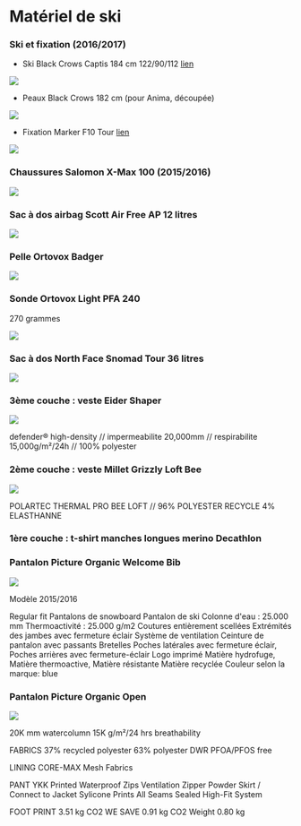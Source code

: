 # Matériel de ski

### Ski et fixation (2016/2017)

- Ski Black Crows Captis 184 cm 122/90/112 [lien](https://www.black-crows.com/captis-skis)

![](https://voyage.wains.be/library/images/ski/captis.png)

- Peaux Black Crows 182 cm (pour Anima, découpée)

![](https://voyage.wains.be/library/images/ski/skins.png)

- Fixation Marker F10 Tour [lien](http://marker.net/products/bindings/tour-f10.html)

![](https://voyage.wains.be/library/images/ski/marker.png)

### Chaussures Salomon X-Max 100 (2015/2016)

![](https://voyage.wains.be/library/images/ski/salomon-x100.jpg)

### Sac à dos airbag Scott Air Free AP 12 litres

![](https://voyage.wains.be/library/images/ski/airbag.jpg)

### Pelle Ortovox Badger

![](https://voyage.wains.be/library/images/ski/pelle.jpg)

### Sonde Ortovox Light PFA 240

270 grammes

![](https://voyage.wains.be/library/images/ski/sonde.jpg)

### Sac à dos North Face Snomad Tour 36 litres

![](https://voyage.wains.be/library/images/ski/northface-snomad-tour.jpg)


### 3ème couche : veste Eider Shaper

![](https://voyage.wains.be/library/images/ski/eider-shaper.jpg)

defender® high-density // impermeabilite 20,000mm // respirabilite 15,000g/m²/24h // 100% polyester

### 2ème couche : veste Millet Grizzly Loft Bee

![](https://voyage.wains.be/library/images/ski/millet-grizzly.jpg)

POLARTEC THERMAL PRO BEE LOFT // 96% POLYESTER RECYCLE 4% ELASTHANNE

### 1ère couche : t-shirt manches longues merino Decathlon

### Pantalon Picture Organic Welcome Bib

![](https://voyage.wains.be/library/images/ski/picture-welcome.jpg)

Modèle 2015/2016

Regular fit
Pantalons de snowboard
Pantalon de ski
Colonne d'eau : 25.000 mm
Thermoactivité : 25.000 g/m2
Coutures entièrement scellées
Extrémités des jambes avec fermeture éclair
Système de ventilation
Ceinture de pantalon avec passants
Bretelles
Poches latérales avec fermeture éclair, Poches arrières avec fermeture-éclair
Logo imprimé
Matière hydrofuge, Matière thermoactive, Matière résistante
Matière recyclée
Couleur selon la marque: blue


### Pantalon Picture Organic Open

![](https://voyage.wains.be/library/images/skipant.jpg)

20K mm watercolumn
15K g/m²/24 hrs breathability

FABRICS
37% recycled polyester
63% polyester
DWR PFOA/PFOS free

LINING
CORE-MAX Mesh Fabrics

PANT
YKK Printed Waterproof Zips
Ventilation Zipper
Powder Skirt / Connect to Jacket
Sylicone Prints
All Seams Sealed
High-Fit System

FOOT PRINT
3.51 kg CO2
WE SAVE
0.91 kg CO2
Weight
0.80 kg
